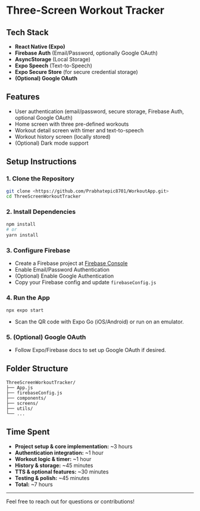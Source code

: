 # Three-Screen Workout Tracker

## Tech Stack
- **React Native (Expo)**
- **Firebase Auth** (Email/Password, optionally Google OAuth)
- **AsyncStorage** (Local Storage)
- **Expo Speech** (Text-to-Speech)
- **Expo Secure Store** (for secure credential storage)
- **(Optional) Google OAuth**

## Features
- User authentication (email/password, secure storage, Firebase Auth, optional Google OAuth)
- Home screen with three pre-defined workouts
- Workout detail screen with timer and text-to-speech
- Workout history screen (locally stored)
- (Optional) Dark mode support

## Setup Instructions

### 1. Clone the Repository
```bash
git clone <https://github.com/Prabhatepic8701/WorkoutApp.git>
cd ThreeScreenWorkoutTracker
```

### 2. Install Dependencies
```bash
npm install
# or
yarn install
```

### 3. Configure Firebase
- Create a Firebase project at [Firebase Console](https://console.firebase.google.com/)
- Enable Email/Password Authentication
- (Optional) Enable Google Authentication
- Copy your Firebase config and update `firebaseConfig.js`

### 4. Run the App
```bash
npx expo start
```
- Scan the QR code with Expo Go (iOS/Android) or run on an emulator.

### 5. (Optional) Google OAuth
- Follow Expo/Firebase docs to set up Google OAuth if desired.

## Folder Structure
```
ThreeScreenWorkoutTracker/
├── App.js
├── firebaseConfig.js
├── components/
├── screens/
├── utils/
└── ...
```

## Time Spent
- **Project setup & core implementation:** ~3 hours
- **Authentication integration:** ~1 hour
- **Workout logic & timer:** ~1 hour
- **History & storage:** ~45 minutes
- **TTS & optional features:** ~30 minutes
- **Testing & polish:** ~45 minutes
- **Total:** ~7 hours

---
Feel free to reach out for questions or contributions!
